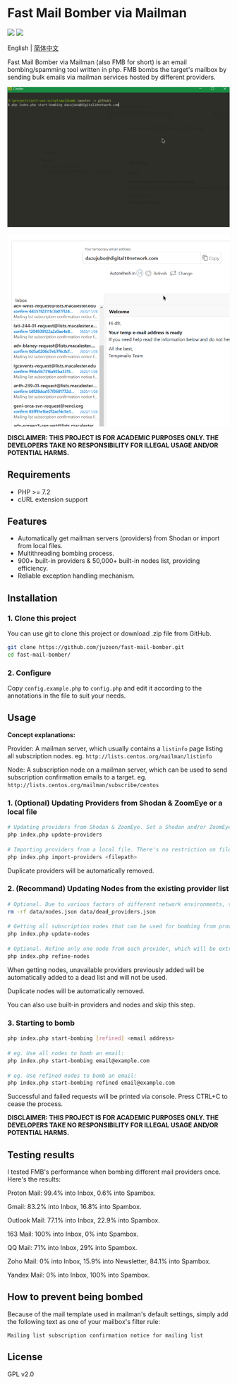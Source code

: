 # Fast Mail Bomber via Mailman

![](https://badgen.net/badge/PHP/%3E=7.2/blue)
![](https://badgen.net/badge/license/GPL%20v2.0/green)

English | [简体中文](README_zh-CN.md)

Fast Mail Bomber via Mailman (also FMB for short) is an email bombing/spamming tool written in php. FMB bombs the target's mailbox by sending bulk emails via mailman services hosted by different providers.

![](fmb1.gif)

![](fmb2.gif)

**DISCLAIMER: THIS PROJECT IS FOR ACADEMIC PURPOSES ONLY. THE DEVELOPERS TAKE NO RESPONSIBILITY FOR ILLEGAL USAGE AND/OR POTENTIAL HARMS.**

## Requirements

- PHP >= 7.2
- cURL extension support

## Features

- Automatically get mailman servers (providers) from Shodan or import from local files.
- Multithreading bombing process.
- 900+ built-in providers & 50,000+ built-in nodes list, providing efficiency.
- Reliable exception handling mechanism.

## Installation

### 1. Clone this project

You can use git to clone this project or download .zip file from GitHub.

```bash
git clone https://github.com/juzeon/fast-mail-bomber.git
cd fast-mail-bomber/
```

### 2. Configure

Copy `config.example.php` to `config.php` and edit it according to the annotations in the file to suit your needs.

## Usage

**Concept explanations:**

Provider: A mailman server, which usually contains a `listinfo` page listing all subscription nodes. eg. `http://lists.centos.org/mailman/listinfo`

Node: A subscription node on a mailman server, which can be used to send subscription confirmation emails to a target. eg. `http://lists.centos.org/mailman/subscribe/centos`

### 1. (Optional) Updating Providers from Shodan & ZoomEye or a local file

```bash
# Updating providers from Shodan & ZoomEye. Set a Shodan and/or ZoomEye api key in config.php first.
php index.php update-providers

# Importing providers from a local file. There's no restriction on file format/pattern since FMB uses RegExp to match provider urls.
php index.php import-providers <filepath>
```

Duplicate providers will be automatically removed.

### 2. (Recommand) Updating Nodes from the existing provider list

```bash
# Optional. Due to various factors of different network environments, the built-in nodes may not work in your environment. So it's a good idea to delete these nodes (but not data/providers.json) and execute update-nodes on your own. Depending on the speed of your network and the size of our providers list, it may take 10~30 minutes.
rm -rf data/nodes.json data/dead_providers.json

# Getting all subscription nodes that can be used for bombing from providers.
php index.php update-nodes

# Optional. Refine only one node from each provider, which will be extracted into a different file.
php index.php refine-nodes
```

When getting nodes, unavailable providers previously added will be automatically added to a dead list and will not be used.

Duplicate nodes will be automatically removed.

You can also use built-in providers and nodes and skip this step.

### 3. Starting to bomb

```bash
php index.php start-bombing [refined] <email address>

# eg. Use all nodes to bomb an email:
php index.php start-bombing email@example.com

# eg. Use refined nodes to bomb an email:
php index.php start-bombing refined email@example.com
```

Successful and failed requests will be printed via console. Press CTRL+C to cease the process.

**DISCLAIMER: THIS PROJECT IS FOR ACADEMIC PURPOSES ONLY. THE DEVELOPERS TAKE NO RESPONSIBILITY FOR ILLEGAL USAGE AND/OR POTENTIAL HARMS.**

## Testing results

I tested FMB's performance when bombing different mail providers once. Here's the results:

Proton Mail: 99.4% into Inbox, 0.6% into Spambox.

Gmail: 83.2% into Inbox, 16.8% into Spambox.

Outlook Mail: 77.1% into Inbox, 22.9% into Spambox.

163 Mail: 100% into Inbox, 0% into Spambox.

QQ Mail: 71% into Inbox, 29% into Spambox.

Zoho Mail: 0% into Inbox, 15.9% into Newsletter, 84.1% into Spambox.

Yandex Mail: 0% into Inbox, 100% into Spambox.

## How to prevent being bombed

Because of the mail template used in mailman's default settings, simply add the following text as one of your mailbox's filter rule:

```
Mailing list subscription confirmation notice for mailing list
```

## License

GPL v2.0